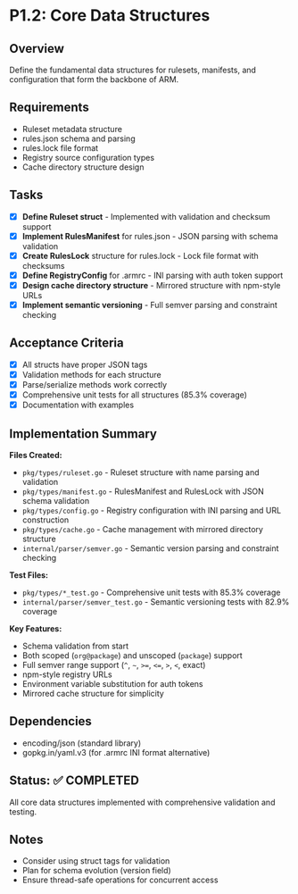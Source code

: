 # P1.2: Core Data Structures

## Overview
Define the fundamental data structures for rulesets, manifests, and configuration that form the backbone of ARM.

## Requirements
- Ruleset metadata structure
- rules.json schema and parsing
- rules.lock file format
- Registry source configuration types
- Cache directory structure design

## Tasks
- [x] **Define Ruleset struct** - Implemented with validation and checksum support
- [x] **Implement RulesManifest** for rules.json - JSON parsing with schema validation
- [x] **Create RulesLock** structure for rules.lock - Lock file format with checksums
- [x] **Define RegistryConfig** for .armrc - INI parsing with auth token support
- [x] **Design cache directory structure** - Mirrored structure with npm-style URLs
- [x] **Implement semantic versioning** - Full semver parsing and constraint checking

## Acceptance Criteria
- [x] All structs have proper JSON tags
- [x] Validation methods for each structure
- [x] Parse/serialize methods work correctly
- [x] Comprehensive unit tests for all structures (85.3% coverage)
- [x] Documentation with examples

## Implementation Summary

**Files Created:**
- `pkg/types/ruleset.go` - Ruleset structure with name parsing and validation
- `pkg/types/manifest.go` - RulesManifest and RulesLock with JSON schema validation
- `pkg/types/config.go` - Registry configuration with INI parsing and URL construction
- `pkg/types/cache.go` - Cache management with mirrored directory structure
- `internal/parser/semver.go` - Semantic version parsing and constraint checking

**Test Files:**
- `pkg/types/*_test.go` - Comprehensive unit tests with 85.3% coverage
- `internal/parser/semver_test.go` - Semantic versioning tests with 82.9% coverage

**Key Features:**
- Schema validation from start
- Both scoped (`org@package`) and unscoped (`package`) support
- Full semver range support (`^`, `~`, `>=`, `<=`, `>`, `<`, exact)
- npm-style registry URLs
- Environment variable substitution for auth tokens
- Mirrored cache structure for simplicity

## Dependencies
- encoding/json (standard library)
- gopkg.in/yaml.v3 (for .armrc INI format alternative)

## Status: ✅ COMPLETED

All core data structures implemented with comprehensive validation and testing.

## Notes
- Consider using struct tags for validation
- Plan for schema evolution (version field)
- Ensure thread-safe operations for concurrent access